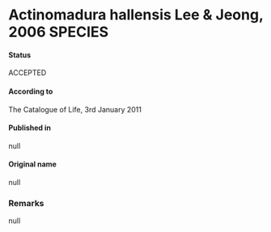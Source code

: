 # Actinomadura hallensis Lee & Jeong, 2006 SPECIES

#### Status
ACCEPTED

#### According to
The Catalogue of Life, 3rd January 2011

#### Published in
null

#### Original name
null

### Remarks
null